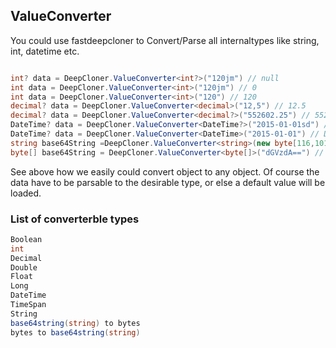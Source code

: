 ## ValueConverter
You could use fastdeepcloner to Convert/Parse all internaltypes like string, int, datetime etc.
```csharp

int? data = DeepCloner.ValueConverter<int?>("120jm") // null
int data = DeepCloner.ValueConverter<int>("120jm") // 0
int data = DeepCloner.ValueConverter<int>("120") // 120
decimal? data = DeepCloner.ValueConverter<decimal>("12,5") // 12.5
decimal? data = DeepCloner.ValueConverter<decimal?>("552602.25") // 552602.25
DateTime? data = DeepCloner.ValueConverter<DateTime?>("2015-01-01sd") // null
DateTime? data = DeepCloner.ValueConverter<DateTime>("2015-01-01") // DateTime
string base64String =DeepCloner.ValueConverter<string>(new byte[116,101,115,116]); // base64string
byte[] base64String = DeepCloner.ValueConverter<byte[]>("dGVzdA==") // array

```

See above how we easily could convert object to any object.
Of course the data have to be parsable to the desirable type, or else a default value will be loaded.
### List of converterble types
```csharp
Boolean
int
Decimal
Double
Float
Long
DateTime
TimeSpan
String
base64string(string) to bytes
bytes to base64string(string)
```
